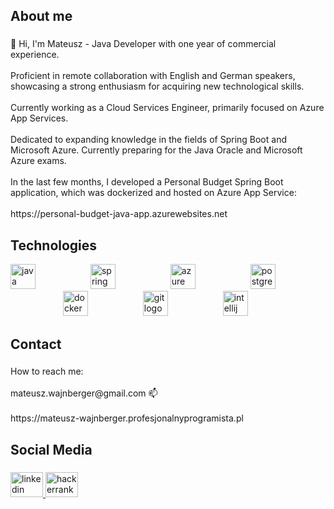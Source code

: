 <h2 align="left">About me</h2>

###

<p align="left">👋 Hi, I'm Mateusz - Java Developer with one year of commercial experience.<br><br>Proficient in remote collaboration with English and German speakers, showcasing a strong enthusiasm for acquiring new technological skills.<br><br>Currently working as a Cloud Services Engineer, primarily focused on Azure App Services.<br><br>Dedicated to expanding knowledge in the fields of Spring Boot and Microsoft Azure. Currently preparing for the Java Oracle and Microsoft Azure exams.<br><br>In the last few months, I developed a Personal Budget Spring Boot application, which was dockerized and hosted on Azure App Service:<br><br>https://personal-budget-java-app.azurewebsites.net

<h2 align="left">Technologies</h2>


<div align="left">
  <img src="https://cdn.jsdelivr.net/gh/devicons/devicon/icons/java/java-original.svg" height="40" alt="java logo"  />
  <img width="80" />
  <img src="https://cdn.jsdelivr.net/gh/devicons/devicon/icons/spring/spring-original.svg" height="40" alt="spring logo"  />
  <img width="80" />
  <img src="https://cdn.jsdelivr.net/gh/devicons/devicon/icons/azure/azure-original.svg" height="40" alt="azure logo"  />
  <img width="80" />
  <img src="https://cdn.jsdelivr.net/gh/devicons/devicon/icons/postgresql/postgresql-original.svg" height="40" alt="postgresql logo"  />
  <img width="80" />
  <img src="https://cdn.jsdelivr.net/gh/devicons/devicon/icons/docker/docker-original.svg" height="40" alt="docker logo"  />
  <img width="80" />
  <img src="https://cdn.jsdelivr.net/gh/devicons/devicon/icons/git/git-original.svg" height="40" alt="git logo"  />
  <img width="80" />
  <img src="https://cdn.jsdelivr.net/gh/devicons/devicon/icons/intellij/intellij-original.svg" height="40" alt="intellij logo"  />
  
</div>

<h2 align="left">Contact</h2>

###

<p align="left">How to reach me:<br><br>mateusz.wajnberger@gmail.com 📫<br><br>https://mateusz-wajnberger.profesjonalnyprogramista.pl</p>

###

<h2 align="left">Social Media</h2>

###

<div align="left">
  <a href="https://www.linkedin.com/in/wajnberger" target="_blank">
    <img src="https://raw.githubusercontent.com/maurodesouza/profile-readme-generator/master/src/assets/icons/social/linkedin/default.svg" width="52" height="40" alt="linkedin logo"  />
  </a>
  <a href="https://www.hackerrank.com/profile/mateusz_wajnber1" target="_blank">
    <img src="https://raw.githubusercontent.com/maurodesouza/profile-readme-generator/master/src/assets/icons/social/hackerrank/default.svg" width="52" height="40" alt="hackerrank logo"  />
  </a>
</div>

###
